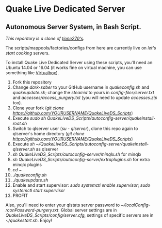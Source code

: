 # Quake Live Dedicated Server

## Autonomous Server System, in Bash Script.

_This reporitory is a clone of [tjone270's](https://github.com/tjone270/QuakeLiveDS_Scripts)._

The scripts/mappools/factories/configs from here are currently live on _let's start cooking_ servers.

To install Quake Live Dedicated Server using these scripts, you'll need an Ubuntu 14.04 or 16.04 (it works fine on virtual machine, you can use something like [Virtualbox](https://virtualbox.org)).

1. Fork this repository
2. Change _dark-saber_ to your GitHub username in _quakeconfig.sh_ and _quakeupdate.sh_; change the _steamid_ to yours in _config-files/server.txt_ and _accesses/access_purgery.txt_ (you will need to update _accesses.zip_ too).
3. Clone your fork (_git clone https://github.com/YOURUSERNAME/QuakeLiveDS_Scripts_)
4. Execute _sudo sh QuakeLiveDS_Scripts/autoconfig-server/quakeinstall-root.sh_
5. Switch to qlserver user (_su - qlserver_), clone this repo again to qlserver's home directory (_git clone https://github.com/YOURUSERNAME/QuakeLiveDS_Scripts_)
6. Execute _sh ~/QuakeLiveDS_Scripts/autoconfig-server/quakeinstall-qlserver.sh_ as qlserver
7. _sh QuakeLiveDS_Scripts/autoconfig-server/minqlx.sh_ for minqlx
8. _sh QuakeLiveDS_Scripts/autoconfig-server/extraplugins.sh_ for extra minqlx plugins
9. _cd ~_
10. _./quakeconfig.sh_
11. _./quakeupdate.sh_
12. Enable and start supervisor: _sudo systemctl enable supervisor_; _sudo systemctl start supervisor_
13. PROFIT

Also, you'll need to enter your qlstats server password to _~/localConfig-rconPassword-purgery.txt_. Global server settings are in _QuakeLiveDS_Scripts/config/server.cfg_, settings of specific servers are in _~/quakestart.sh_. Enjoy!

